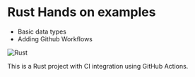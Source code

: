 # Rust Hands on examples
 - Basic data types
 - Adding Github Workflows

![Rust](https://github.com/nabulago/rust_example1/workflows/Rust/badge.svg)
<!-- ![GitHub release (latest by date)](https://img.shields.io/github/v/release/nabulago/rust_example1) -->

This is a Rust project with CI integration using GitHub Actions.